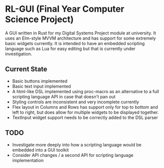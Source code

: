# RL-GUI (Final Year Computer Science Project)

A GUI written in Rust for my Digital Systems Project module at university. It uses an Elm-style MVVM architecture and
has support for some extremely basic widgets currently. It is intended to have an embedded scripting language such as Lua
for easy editing but that is currently under investigation.

## Current State

- Basic buttons implemented
- Basic text input implemented
- A html-like DSL implemented using proc-macro as an alternative to a full scripting language API in case that doesn't pan out
- Styling controls are inconsistent and very incomplete currently
- Flex layout in Columns and Rows has support only for top to bottom and left to right, but does allow for multiple
widgets to be displayed together.
- TextInput widget support needs to be correctly added to the DSL parser
  
## TODO
- Investigate more deeply into how a scripting language would be embedded into a GUI toolkit
- Consider API changes / a second API for scripting language implementation